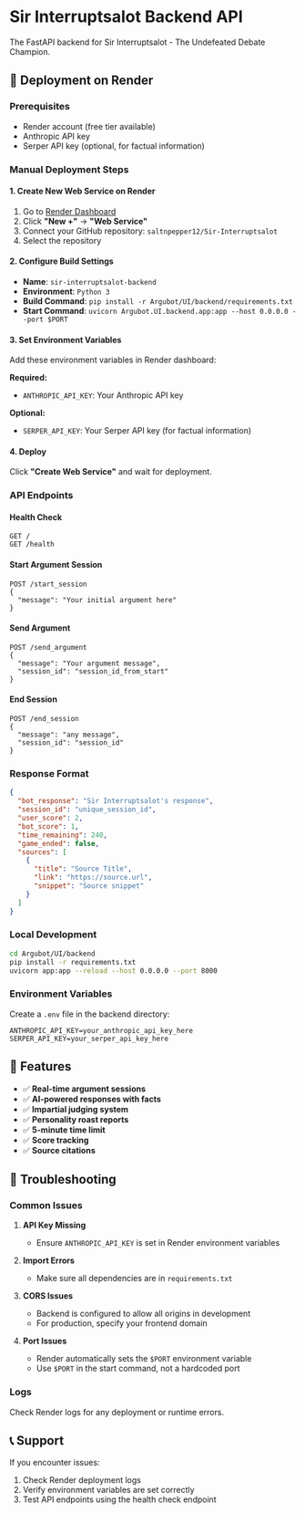 # Sir Interruptsalot Backend API

The FastAPI backend for Sir Interruptsalot - The Undefeated Debate Champion.

## 🚀 Deployment on Render

### Prerequisites
- Render account (free tier available)
- Anthropic API key
- Serper API key (optional, for factual information)

### Manual Deployment Steps

#### 1. Create New Web Service on Render
1. Go to [Render Dashboard](https://dashboard.render.com/)
2. Click **"New +"** → **"Web Service"**
3. Connect your GitHub repository: `saltnpepper12/Sir-Interruptsalot`
4. Select the repository

#### 2. Configure Build Settings
- **Name**: `sir-interruptsalot-backend`
- **Environment**: `Python 3`
- **Build Command**: `pip install -r Argubot/UI/backend/requirements.txt`
- **Start Command**: `uvicorn Argubot.UI.backend.app:app --host 0.0.0.0 --port $PORT`

#### 3. Set Environment Variables
Add these environment variables in Render dashboard:

**Required:**
- `ANTHROPIC_API_KEY`: Your Anthropic API key

**Optional:**
- `SERPER_API_KEY`: Your Serper API key (for factual information)

#### 4. Deploy
Click **"Create Web Service"** and wait for deployment.

### API Endpoints

#### Health Check
```
GET /
GET /health
```

#### Start Argument Session
```
POST /start_session
{
  "message": "Your initial argument here"
}
```

#### Send Argument
```
POST /send_argument
{
  "message": "Your argument message",
  "session_id": "session_id_from_start"
}
```

#### End Session
```
POST /end_session
{
  "message": "any message",
  "session_id": "session_id"
}
```

### Response Format

```json
{
  "bot_response": "Sir Interruptsalot's response",
  "session_id": "unique_session_id",
  "user_score": 2,
  "bot_score": 1,
  "time_remaining": 240,
  "game_ended": false,
  "sources": [
    {
      "title": "Source Title",
      "link": "https://source.url",
      "snippet": "Source snippet"
    }
  ]
}
```

### Local Development

```bash
cd Argubot/UI/backend
pip install -r requirements.txt
uvicorn app:app --reload --host 0.0.0.0 --port 8000
```

### Environment Variables

Create a `.env` file in the backend directory:

```env
ANTHROPIC_API_KEY=your_anthropic_api_key_here
SERPER_API_KEY=your_serper_api_key_here
```

## 🎯 Features

- ✅ **Real-time argument sessions**
- ✅ **AI-powered responses with facts**
- ✅ **Impartial judging system**
- ✅ **Personality roast reports**
- ✅ **5-minute time limit**
- ✅ **Score tracking**
- ✅ **Source citations**

## 🔧 Troubleshooting

### Common Issues

1. **API Key Missing**
   - Ensure `ANTHROPIC_API_KEY` is set in Render environment variables

2. **Import Errors**
   - Make sure all dependencies are in `requirements.txt`

3. **CORS Issues**
   - Backend is configured to allow all origins in development
   - For production, specify your frontend domain

4. **Port Issues**
   - Render automatically sets the `$PORT` environment variable
   - Use `$PORT` in the start command, not a hardcoded port

### Logs
Check Render logs for any deployment or runtime errors.

## 📞 Support

If you encounter issues:
1. Check Render deployment logs
2. Verify environment variables are set correctly
3. Test API endpoints using the health check endpoint 